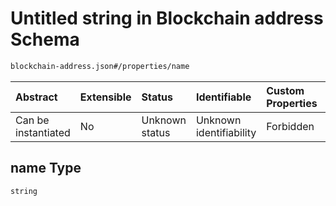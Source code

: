# Untitled string in Blockchain address Schema

```txt
blockchain-address.json#/properties/name
```



| Abstract            | Extensible | Status         | Identifiable            | Custom Properties | Additional Properties | Access Restrictions | Defined In                                                                               |
| :------------------ | :--------- | :------------- | :---------------------- | :---------------- | :-------------------- | :------------------ | :--------------------------------------------------------------------------------------- |
| Can be instantiated | No         | Unknown status | Unknown identifiability | Forbidden         | Allowed               | none                | [blockchain-address.json\*](../../../out/blockchain-address.json "open original schema") |

## name Type

`string`
